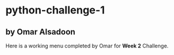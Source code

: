 # python-challenge-1
## by Omar Alsadoon

Here is a working menu completed by Omar for **Week 2** Challenge. 
